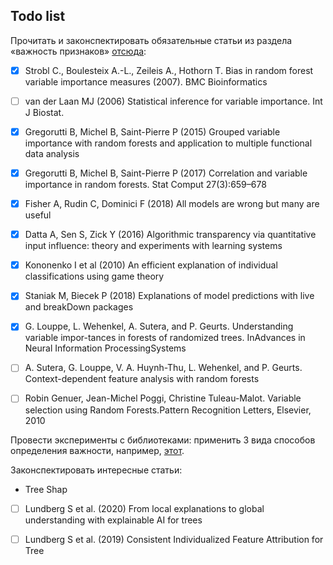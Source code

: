 ## Todo list
Прочитать и законспектировать обязательные статьи из раздела «важность признаков» [отсюда](https://github.com/Dyakonov/MSU):
- [x] Strobl C., Boulesteix A.-L., Zeileis A., Hothorn T. Bias in random forest variable importance measures (2007). BMC Bioinformatics
- [ ] van der Laan MJ (2006) Statistical inference for variable importance. Int J Biostat.
- [x] Gregorutti B, Michel B, Saint-Pierre P (2015) Grouped variable importance with random forests and application to multiple functional data analysis
- [x] Gregorutti B, Michel B, Saint-Pierre P (2017) Correlation and variable importance in random forests. Stat Comput 27(3):659–678
- [x] Fisher A, Rudin C, Dominici F (2018) All models are wrong but many are useful
- [x] Datta A, Sen S, Zick Y (2016) Algorithmic transparency via quantitative input influence: theory and experiments with learning systems
- [x] Kononenko I et al (2010) An efficient explanation of individual classifications using game theory
- [x] Staniak M, Biecek P (2018) Explanations of model predictions with live and breakDown packages
- [x] G. Louppe, L. Wehenkel, A. Sutera, and P. Geurts. Understanding variable impor-tances in forests of randomized trees. InAdvances in Neural Information ProcessingSystems
- [ ] A. Sutera, G. Louppe, V. A. Huynh-Thu, L. Wehenkel, and P. Geurts. Context-dependent feature analysis with random forests
- [ ] Robin Genuer, Jean-Michel Poggi, Christine Tuleau-Malot. Variable selection using Random Forests.Pattern Recognition Letters, Elsevier, 2010
  

Провести эксперименты с библиотеками: применить 3 вида способов определения важности, например, [этот](https://christophm.github.io/interpretable-ml-book/agnostic.html). 

Законспектировать интересные статьи:
- Tree Shap  
- [ ] Lundberg S et al. (2020) From local explanations to global understanding with explainable AI for trees  
- [ ] Lundberg S et al. (2019) Consistent Individualized Feature Attribution for Tree  

 